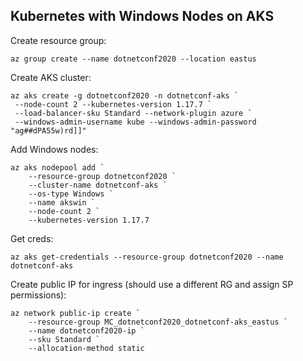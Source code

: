 ## Kubernetes with Windows Nodes on AKS

Create resource group:

```
az group create --name dotnetconf2020 --location eastus
```



Create AKS cluster:

```
az aks create -g dotnetconf2020 -n dotnetconf-aks `
 --node-count 2 --kubernetes-version 1.17.7 `
 --load-balancer-sku Standard --network-plugin azure `
 --windows-admin-username kube --windows-admin-password "ag##dPA55w)rd]]"
```

Add Windows nodes:

```
az aks nodepool add `
    --resource-group dotnetconf2020 `
    --cluster-name dotnetconf-aks `
    --os-type Windows `
    --name akswin `
    --node-count 2 `
    --kubernetes-version 1.17.7
```

Get creds:

```
az aks get-credentials --resource-group dotnetconf2020 --name dotnetconf-aks
```

Create public IP for ingress (should use a different RG and assign SP permissions):

```
az network public-ip create `
    --resource-group MC_dotnetconf2020_dotnetconf-aks_eastus `
    --name dotnetconf2020-ip `
    --sku Standard `
    --allocation-method static
```